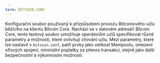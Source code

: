 ```yaml
---
term: BITCOIN.CONF
---
```


Konfigurační soubor používaný k přizpůsobení provozu Bitcoinového uzlu běžícího na klientu Bitcoin Core. Nachází se v datovém adresáři Bitcoin Core, tento textový soubor umožňuje operátorům uzlů specifikovat různé parametry a možnosti, které ovlivňují chování uzlu. Mezi parametry, které lze nastavit v `bitcoin.conf`, patří prvky jako velikost Mempoolu, omezení síťových spojení, minimální poplatky za přenos transakcí, stejně jako další bezpečnostní a výkonnostní možnosti.